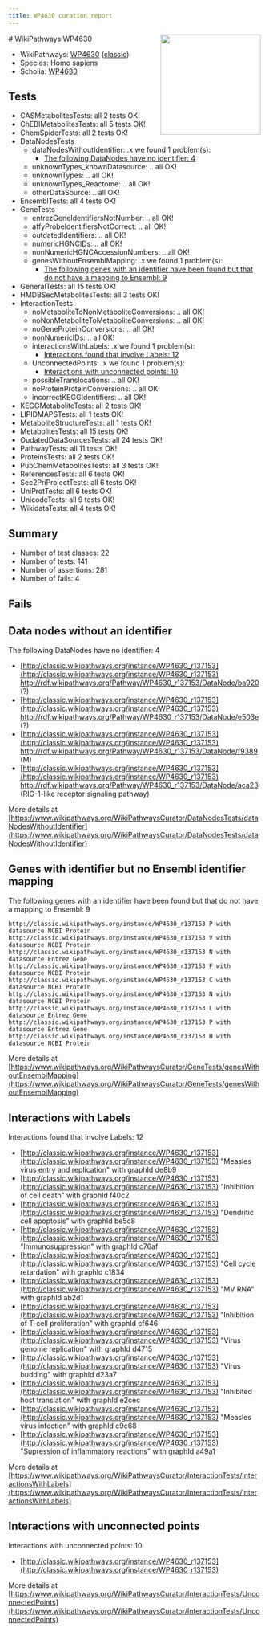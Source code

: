 ```yaml
---
title: WP4630 curation report
---
```


<img style="float: right; width: 200px" src="https://upload.wikimedia.org/wikipedia/commons/thumb/8/83/Wplogo_with_text_500.png/640px-Wplogo_with_text_500.png" />
# WikiPathways WP4630

* WikiPathways: [WP4630](https://wikipathways.org/pathways/WP4630) ([classic](https://classic.wikipathways.org/instance/WP4630))
* Species: Homo sapiens
* Scholia: [WP4630](https://scholia.toolforge.org/wikipathways/WP4630)
## Tests
* CASMetabolitesTests: all 2 tests OK!
* ChEBIMetabolitesTests: all 5 tests OK!
* ChemSpiderTests: all 2 tests OK!
* DataNodesTests
    * dataNodesWithoutIdentifier: .x we found 1 problem(s):
        * [The following DataNodes have no identifier: 4](#d2d32fa3)
    * unknownTypes_knownDatasource: .. all OK!
    * unknownTypes: .. all OK!
    * unknownTypes_Reactome: .. all OK!
    * otherDataSource: .. all OK!
* EnsemblTests: all 4 tests OK!
* GeneTests
    * entrezGeneIdentifiersNotNumber: .. all OK!
    * affyProbeIdentifiersNotCorrect: .. all OK!
    * outdatedIdentifiers: .. all OK!
    * numericHGNCIDs: .. all OK!
    * nonNumericHGNCAccessionNumbers: .. all OK!
    * genesWithoutEnsemblMapping: .x we found 1 problem(s):
        * [The following genes with an identifier have been found but that do not have a mapping to Ensembl: 9](#40286d8b)
* GeneralTests: all 15 tests OK!
* HMDBSecMetabolitesTests: all 3 tests OK!
* InteractionTests
    * noMetaboliteToNonMetaboliteConversions: .. all OK!
    * noNonMetaboliteToMetaboliteConversions: .. all OK!
    * noGeneProteinConversions: .. all OK!
    * nonNumericIDs: .. all OK!
    * interactionsWithLabels: .x we found 1 problem(s):
        * [Interactions found that involve Labels: 12](#fe97a8ba)
    * UnconnectedPoints: .x we found 1 problem(s):
        * [Interactions with unconnected points: 10](#7f1d4077)
    * possibleTranslocations: .. all OK!
    * noProteinProteinConversions: .. all OK!
    * incorrectKEGGIdentifiers: .. all OK!
* KEGGMetaboliteTests: all 2 tests OK!
* LIPIDMAPSTests: all 1 tests OK!
* MetaboliteStructureTests: all 1 tests OK!
* MetabolitesTests: all 15 tests OK!
* OudatedDataSourcesTests: all 24 tests OK!
* PathwayTests: all 11 tests OK!
* ProteinsTests: all 2 tests OK!
* PubChemMetabolitesTests: all 3 tests OK!
* ReferencesTests: all 6 tests OK!
* Sec2PriProjectTests: all 6 tests OK!
* UniProtTests: all 6 tests OK!
* UnicodeTests: all 9 tests OK!
* WikidataTests: all 4 tests OK!


## Summary

* Number of test classes: 22
* Number of tests: 141
* Number of assertions: 281
* Number of fails: 4

## Fails

<a name="d2d32fa3" />

## Data nodes without an identifier

The following DataNodes have no identifier: 4

* [http://classic.wikipathways.org/instance/WP4630_r137153](http://classic.wikipathways.org/instance/WP4630_r137153) http://rdf.wikipathways.org/Pathway/WP4630_r137153/DataNode/ba920 (?)
* [http://classic.wikipathways.org/instance/WP4630_r137153](http://classic.wikipathways.org/instance/WP4630_r137153) http://rdf.wikipathways.org/Pathway/WP4630_r137153/DataNode/e503e (?)
* [http://classic.wikipathways.org/instance/WP4630_r137153](http://classic.wikipathways.org/instance/WP4630_r137153) http://rdf.wikipathways.org/Pathway/WP4630_r137153/DataNode/f9389 (M)
* [http://classic.wikipathways.org/instance/WP4630_r137153](http://classic.wikipathways.org/instance/WP4630_r137153) http://rdf.wikipathways.org/Pathway/WP4630_r137153/DataNode/aca23 (RIG-1-like receptor
signaling pathway)


More details at [https://www.wikipathways.org/WikiPathwaysCurator/DataNodesTests/dataNodesWithoutIdentifier](https://www.wikipathways.org/WikiPathwaysCurator/DataNodesTests/dataNodesWithoutIdentifier)

<a name="40286d8b" />

## Genes with identifier but no Ensembl identifier mapping

The following genes with an identifier have been found but that do not have a mapping to Ensembl: 9
```
http://classic.wikipathways.org/instance/WP4630_r137153 P with datasource NCBI Protein
http://classic.wikipathways.org/instance/WP4630_r137153 V with datasource NCBI Protein
http://classic.wikipathways.org/instance/WP4630_r137153 N with datasource Entrez Gene
http://classic.wikipathways.org/instance/WP4630_r137153 F with datasource NCBI Protein
http://classic.wikipathways.org/instance/WP4630_r137153 C with datasource NCBI Protein
http://classic.wikipathways.org/instance/WP4630_r137153 N with datasource NCBI Protein
http://classic.wikipathways.org/instance/WP4630_r137153 L with datasource Entrez Gene
http://classic.wikipathways.org/instance/WP4630_r137153 P with datasource Entrez Gene
http://classic.wikipathways.org/instance/WP4630_r137153 H with datasource NCBI Protein
```

More details at [https://www.wikipathways.org/WikiPathwaysCurator/GeneTests/genesWithoutEnsemblMapping](https://www.wikipathways.org/WikiPathwaysCurator/GeneTests/genesWithoutEnsemblMapping)

<a name="fe97a8ba" />

## Interactions with Labels

Interactions found that involve Labels: 12

* [http://classic.wikipathways.org/instance/WP4630_r137153](http://classic.wikipathways.org/instance/WP4630_r137153) "Measles virus entry
and replication" with graphId de8b9
* [http://classic.wikipathways.org/instance/WP4630_r137153](http://classic.wikipathways.org/instance/WP4630_r137153) "Inhibition of cell death" with graphId f40c2
* [http://classic.wikipathways.org/instance/WP4630_r137153](http://classic.wikipathways.org/instance/WP4630_r137153) "Dendritic cell
apoptosis" with graphId be5c8
* [http://classic.wikipathways.org/instance/WP4630_r137153](http://classic.wikipathways.org/instance/WP4630_r137153) "Immunosuppression" with graphId c76af
* [http://classic.wikipathways.org/instance/WP4630_r137153](http://classic.wikipathways.org/instance/WP4630_r137153) "Cell cycle retardation" with graphId c1834
* [http://classic.wikipathways.org/instance/WP4630_r137153](http://classic.wikipathways.org/instance/WP4630_r137153) "MV RNA" with graphId ab2d1
* [http://classic.wikipathways.org/instance/WP4630_r137153](http://classic.wikipathways.org/instance/WP4630_r137153) "Inhibition of T-cell 
proliferation" with graphId cf646
* [http://classic.wikipathways.org/instance/WP4630_r137153](http://classic.wikipathways.org/instance/WP4630_r137153) "Virus genome 
replication" with graphId d4715
* [http://classic.wikipathways.org/instance/WP4630_r137153](http://classic.wikipathways.org/instance/WP4630_r137153) "Virus budding" with graphId d23a7
* [http://classic.wikipathways.org/instance/WP4630_r137153](http://classic.wikipathways.org/instance/WP4630_r137153) "Inhibited host 
translation" with graphId e2cec
* [http://classic.wikipathways.org/instance/WP4630_r137153](http://classic.wikipathways.org/instance/WP4630_r137153) "Measles virus
infection" with graphId c9c68
* [http://classic.wikipathways.org/instance/WP4630_r137153](http://classic.wikipathways.org/instance/WP4630_r137153) "Supression of 
inflammatory reactions" with graphId a49a1


More details at [https://www.wikipathways.org/WikiPathwaysCurator/InteractionTests/interactionsWithLabels](https://www.wikipathways.org/WikiPathwaysCurator/InteractionTests/interactionsWithLabels)

<a name="7f1d4077" />

## Interactions with unconnected points

Interactions with unconnected points: 10

* [http://classic.wikipathways.org/instance/WP4630_r137153](http://classic.wikipathways.org/instance/WP4630_r137153)


More details at [https://www.wikipathways.org/WikiPathwaysCurator/InteractionTests/UnconnectedPoints](https://www.wikipathways.org/WikiPathwaysCurator/InteractionTests/UnconnectedPoints)

